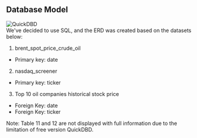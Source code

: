 ## Database Model
![QuickDBD](https://user-images.githubusercontent.com/93500353/159140505-adecb2ca-1ac1-481a-97da-a7c9e87b2562.png)  
We've decided to use SQL, and the ERD was created based on the datasets below:
1. brent_spot_price_crude_oil
* Primary key: date
2. nasdaq_screener
* Primary key: ticker
3. Top 10 oil companies historical stock price
* Foreign Key: date
* Foreign Key: ticker
  
Note: Table 11 and 12 are not displayed with full information due to the limitation of free version QuickDBD.
